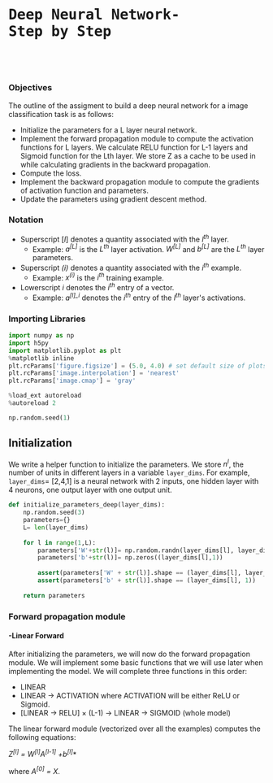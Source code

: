 # <pre>Deep Neural Network- Step by Step<pre>

### Objectives
<p> The outline of the assigment to build a deep neural network for a image classification task is as follows: <p>

* Initialize the parameters for a L layer neural network.
* Implement the forward propagation module to compute the activation functions for L layers. We calculate RELU function for L-1 layers and Sigmoid function for the Lth layer. We store Z as a cache to be used in while calculating gradients in the backward propagation.
* Compute the loss.
* Implement the backward propagation module to compute the gradients of activation function and parameters.
* Update the parameters using gradient descent method.

### Notation
- Superscript [*l*] denotes a quantity associated with the *l<sup>th</sup>* layer. 
    - Example: *a<sup>[L]</sup>* is the *L<sup>th</sup>* layer activation. *W<sup>[L]</sup>* and *b<sup>[L]</sup>* are the *L<sup>th</sup>* layer parameters.
- Superscript *(i)* denotes a quantity associated with the *i<sup>th</sup>* example. 
    - Example: *x<sup>(i)</sup>* is the *i<sup>th</sup>* training example.
- Lowerscript *i* denotes the *i<sup>th</sup>* entry of a vector.
    - Example: *a<sup>[l]_i</sup>* denotes the *i<sup>th</sup>* entry of the *l<sup>th</sup>* layer's activations.
    
### Importing Libraries
```python
import numpy as np
import h5py
import matplotlib.pyplot as plt
%matplotlib inline
plt.rcParams['figure.figsize'] = (5.0, 4.0) # set default size of plots
plt.rcParams['image.interpolation'] = 'nearest'
plt.rcParams['image.cmap'] = 'gray'

%load_ext autoreload
%autoreload 2

np.random.seed(1)
```

## Initialization
We write a helper function to initialize the parameters. 
We store *n<sup>l</sup>*, the number of units in different layers in a variable `layer_dims`. For example, `layer_dims`= [2,4,1] is a neural network with 2 inputs, one hidden layer with 4 neurons, one output layer with one output unit.

```python
def initialize_parameters_deep(layer_dims):
    np.random.seed(3)
    parameters={}
    L= len(layer_dims)
    
    for l in range(1,L):
        parameters['W'+str(l)]= np.random.randn(layer_dims[l], layer_dims[l-1])*0.01
        parameters['b'+str(l)]= np.zeros((layer_dims[l],1))
        
        assert(parameters['W' + str(l)].shape == (layer_dims[l], layer_dims[l-1]))
        assert(parameters['b' + str(l)].shape == (layer_dims[l], 1))
        
    return parameters
```
###  Forward propagation module

#### -Linear Forward 
After initializing the parameters, we will now do the forward propagation module. We will implement some basic functions that we will use later when implementing the model. We will complete three functions in this order:

- LINEAR
- LINEAR -> ACTIVATION where ACTIVATION will be either ReLU or Sigmoid. 
- [LINEAR -> RELU] $\times$ (L-1) -> LINEAR -> SIGMOID (whole model)

The linear forward module (vectorized over all the examples) computes the following equations:

*Z<sup>[l]</sup> = W<sup>[l]</sup>A<sup>[l-1]</sup> +b<sup>[l]</sup>**

where *A<sup>[0]</sup> = X*. 
